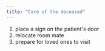 ```yaml
---
title: "Care of the deceased"
---
```

1) place a sign on the patient's door
2) relocate room mate
3) prepare for loved ones to visit

